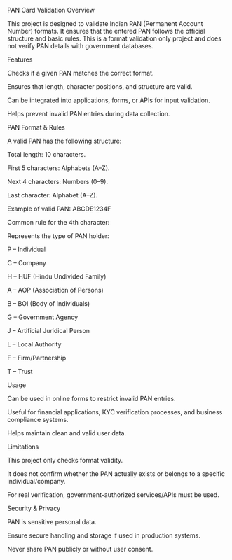 PAN Card Validation
Overview

This project is designed to validate Indian PAN (Permanent Account Number) formats. It ensures that the entered PAN follows the official structure and basic rules. This is a format validation only project and does not verify PAN details with government databases.

Features

Checks if a given PAN matches the correct format.

Ensures that length, character positions, and structure are valid.

Can be integrated into applications, forms, or APIs for input validation.

Helps prevent invalid PAN entries during data collection.

PAN Format & Rules

A valid PAN has the following structure:

Total length: 10 characters.

First 5 characters: Alphabets (A–Z).

Next 4 characters: Numbers (0–9).

Last character: Alphabet (A–Z).

Example of valid PAN:
ABCDE1234F

Common rule for the 4th character:

Represents the type of PAN holder:

P – Individual

C – Company

H – HUF (Hindu Undivided Family)

A – AOP (Association of Persons)

B – BOI (Body of Individuals)

G – Government Agency

J – Artificial Juridical Person

L – Local Authority

F – Firm/Partnership

T – Trust

Usage

Can be used in online forms to restrict invalid PAN entries.

Useful for financial applications, KYC verification processes, and business compliance systems.

Helps maintain clean and valid user data.

Limitations

This project only checks format validity.

It does not confirm whether the PAN actually exists or belongs to a specific individual/company.

For real verification, government-authorized services/APIs must be used.

Security & Privacy

PAN is sensitive personal data.

Ensure secure handling and storage if used in production systems.

Never share PAN publicly or without user consent.

